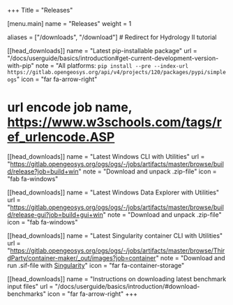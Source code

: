 +++
Title = "Releases"

[menu.main]
name = "Releases"
weight = 1

aliases = ["/downloads", "/download"] # Redirect for Hydrology II tutorial

[[head_downloads]]
name = "Latest pip-installable package"
url = "/docs/userguide/basics/introduction#get-current-development-version-with-pip"
note = "All platforms: `pip install --pre --index-url https://gitlab.opengeosys.org/api/v4/projects/120/packages/pypi/simple ogs`"
icon = "far fa-arrow-right"

# url encode job name, https://www.w3schools.com/tags/ref_urlencode.ASP
[[head_downloads]]
name = "Latest Windows CLI with Utilities"
url = "https://gitlab.opengeosys.org/ogs/ogs/-/jobs/artifacts/master/browse/build/release?job=build+win"
note = "Download and unpack .zip-file"
icon = "fab fa-windows"

[[head_downloads]]
name = "Latest Windows Data Explorer with Utilities"
url = "https://gitlab.opengeosys.org/ogs/ogs/-/jobs/artifacts/master/browse/build/release-gui?job=build+gui+win"
note = "Download and unpack .zip-file"
icon = "fab fa-windows"

[[head_downloads]]
name = "Latest Singularity container CLI with Utilities"
url = "https://gitlab.opengeosys.org/ogs/ogs/-/jobs/artifacts/master/browse/ThirdParty/container-maker/_out/images?job=container"
note = "Download and run .sif-file with [Singularity](/docs/userguide/basics/container/)"
icon = "far fa-container-storage"

[[head_downloads]]
name = "Instructions on downloading latest benchmark input files"
url = "/docs/userguide/basics/introduction/#download-benchmarks"
icon = "far fa-arrow-right"
+++
